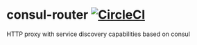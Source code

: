 # consul-router [![CircleCI](https://circleci.com/gh/segmentio/consul-router.svg?style=shield)](https://circleci.com/gh/segmentio/consul-router)
HTTP proxy with service discovery capabilities based on consul
